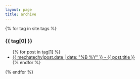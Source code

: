 ```yaml
---
layout: page
title: archive
---
```


{% for tag in site.tags %}
  <h3>{{ tag[0] }}</h3>
  <ul>
    {% for post in tag[1] %}
      <li><a href="{{ post.url }}">{{ mechatechy|post.date | date: "%B %Y" }} - {{ post.title }}</a></li>
    {% endfor %}
  </ul>
{% endfor %}
